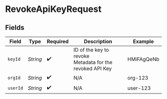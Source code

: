 # RevokeApiKeyRequest


## Fields

| Field                                                     | Type                                                      | Required                                                  | Description                                               | Example                                                   |
| --------------------------------------------------------- | --------------------------------------------------------- | --------------------------------------------------------- | --------------------------------------------------------- | --------------------------------------------------------- |
| `keyId`                                                   | *String*                                                  | :heavy_check_mark:                                        | ID of the key to revoke<br/> Metadata for the revoked API Key | HMiFAgQeNb                                                |
| `orgId`                                                   | *String*                                                  | :heavy_check_mark:                                        | N/A                                                       | org-123                                                   |
| `userId`                                                  | *String*                                                  | :heavy_check_mark:                                        | N/A                                                       | user-123                                                  |